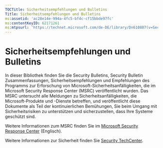 ```yaml
---
TOCTitle: Sicherheitsempfehlungen und Bulletins
Title: Sicherheitsempfehlungen und Bulletins
ms:assetid: 'ac28e14e-994a-4fc5-bf4c-cf15bbde97fc'
ms:contentKeyID: 62171261
ms:mtpsurl: 'https://technet.microsoft.com/de-DE/library/Dn610807(v=Security.10)'
---
```


Sicherheitsempfehlungen und Bulletins
=====================================

In dieser Bibliothek finden Sie die Security Bulletins, Security Bulletin Zusammenfassungen, Sicherheitsempfehlungen und Empfehlungen des Programms zur Erforschung von Microsoft-Sicherheitsanfälligkeiten, die im Microsoft Security Response Center (MSRC) veröffentlicht wurden. Das MSRC untersucht alle Meldungen zu Sicherheitsanfälligkeiten, die Microsoft-Produkte und -Dienste betreffen, und veröffentlicht diese Dokumente als Teil der kontinuierlichen Bemühungen, Sie beim Umgang mit Sicherheitsrisiken zu unterstützen und sicherzustellen, dass Ihre Systeme geschützt sind.

Weitere Informationen zum MSRC finden Sie im [Microsoft Security Response Center](https://technet.microsoft.com/security/dn440717) (Englisch).

Weitere Informationen zur Sicherheit finden Sie [Security TechCenter](https://technet.microsoft.com/security).
